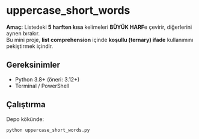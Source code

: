 # uppercase_short_words

**Amaç:** Listedeki **5 harften kısa** kelimeleri **BÜYÜK HARF**e çevirir, diğerlerini aynen bırakır.  
Bu mini proje, **list comprehension** içinde **koşullu (ternary) ifade** kullanımını pekiştirmek içindir.

## Gereksinimler
- Python 3.8+ (öneri: 3.12+)
- Terminal / PowerShell

## Çalıştırma
Depo kökünde:
```bash
python uppercase_short_words.py
